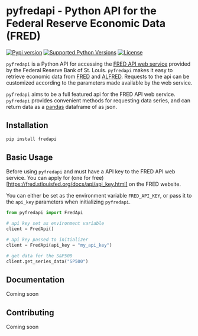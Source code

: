 # pyfredapi - Python API for the Federal Reserve Economic Data (FRED)
<!-- badges: start -->

[![Pypi version](https://img.shields.io/pypi/v/pyfredapi.svg)](https://pypi.python.org/pypi/pyfredapi/)
[![Supported Python Versions](https://img.shields.io/pypi/pyversions/pyfredapi)](https://pypi.python.org/pypi/pyfredapi)
[![License](https://img.shields.io/badge/License-Apache_2.0-blue.svg)](https://opensource.org/licenses/Apache-2.0)

<!-- badges: end -->

`pyfredapi` is a Python API for accessing the [FRED API web service](https://fred.stlouisfed.org/docs/api/fred/) provided by the Federal Reserve Bank of St. Louis. `pyfredapi` makes it easy to retrieve economic data from [FRED](https://fred.stlouisfed.org/) and [ALFRED](https://alfred.stlouisfed.org/). Requests to the api can be customized according to the parameters made available by the web service.

`pyfredapi` aims to be a full featured api for the FRED API web service. `pyfredapi` provides convenient methods for requesting data series, and can return data as a [pandas](https://pandas.pydata.org/) dataframe of as json.

## Installation
```bash
pip install fredapi
```

## Basic Usage

Before using `pyfredapi` and must have a API key to the FRED API web service. You can apply for (one for free)[https://fred.stlouisfed.org/docs/api/api_key.html] on the FRED website.

You can either be set as the environment variable `FRED_API_KEY`, or pass it to the `api_key` parameters when initializing `pyfredapi`.

```python
from pyfredapi import FredApi

# api key set as environment variable
client = FredApi()

# api key passed to initializer
client = FredApi(api_key = "my_api_key")

# get data for the S&P500
client.get_series_data("SP500")
```

## Documentation

Coming soon

## Contributing

Coming soon
